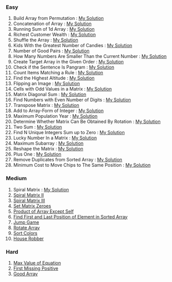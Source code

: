 ### Easy
1. Build Array from Permutation : [My Solution](https://leetcode.com/problems/build-array-from-permutation/submissions/1576848214)  
2. Concatenation of Array : [My Solution](https://leetcode.com/problems/concatenation-of-array/submissions/1576857660)  
3. Running Sum of 1d Array : [My Solution](https://leetcode.com/problems/running-sum-of-1d-array/submissions/1576861754)  
4. Richest Customer Wealth : [My Solution](https://leetcode.com/problems/richest-customer-wealth/submissions/1576870969)  
5. Shuffle the Array : [My Solution](https://leetcode.com/problems/shuffle-the-array/submissions/1576894401)  
6. Kids With the Greatest Number of Candies : [My Solution](https://leetcode.com/problems/kids-with-the-greatest-number-of-candies/submissions/1576914254)  
7. Number of Good Pairs : [My Solution](https://leetcode.com/problems/number-of-good-pairs/submissions/1576989591)  
8. How Many Numbers Are Smaller Than the Current Number : [My Solution](https://leetcode.com/problems/how-many-numbers-are-smaller-than-the-current-number/submissions/1576995104)  
9. Create Target Array in the Given Order : [My Solution](https://leetcode.com/problems/create-target-array-in-the-given-order/submissions/1578024588)  
10. Check if the Sentence Is Pangram : [My Solution](https://leetcode.com/problems/check-if-the-sentence-is-pangram/submissions/1578130972)  
11. Count Items Matching a Rule : [My Solution](https://leetcode.com/problems/count-items-matching-a-rule/submissions/1578152307)  
12. Find the Highest Altitude : [My Solution](https://leetcode.com/problems/find-the-highest-altitude/submissions/1578172703)  
13. Flipping an Image : [My Solution](https://leetcode.com/problems/flipping-an-image/submissions/1578198049)
14. Cells with Odd Values in a Matrix : [My Solution](https://leetcode.com/problems/cells-with-odd-values-in-a-matrix/submissions/1623742300/)
15. Matrix Diagonal Sum : [My Solution](https://leetcode.com/problems/matrix-diagonal-sum/submissions/1628858439/)
16. Find Numbers with Even Number of Digits : [My Solution](https://leetcode.com/problems/find-numbers-with-even-number-of-digits/submissions/1629489360/)
17. Transpose Matrix : [My Solution](https://leetcode.com/problems/transpose-matrix/submissions/1629504908/)
18. Add to Array-Form of Integer : [My Solution](https://leetcode.com/problems/add-to-array-form-of-integer/submissions/1630151403/)
19. Maximum Population Year : [My Solution](https://leetcode.com/problems/maximum-population-year/submissions/1632094403/)
20. Determine Whether Matrix Can Be Obtained By Rotation : [My Solution](https://leetcode.com/problems/determine-whether-matrix-can-be-obtained-by-rotation/submissions/1632175477/)
21. Two Sum : [My Solution](https://leetcode.com/problems/two-sum/submissions/1634688399/)
22. Find N Unique Integers Sum up to Zero : [My Solution](https://leetcode.com/problems/find-n-unique-integers-sum-up-to-zero/submissions/1636114236/)
23. Lucky Number In a Matrix : [My Solution](https://leetcode.com/problems/lucky-numbers-in-a-matrix/submissions/1636158126/)
24. Maximum Subarray : [My Solution](https://leetcode.com/problems/maximum-subarray/submissions/1637305164/)
25. Reshape the Matrix : [My Solution](https://leetcode.com/problems/reshape-the-matrix/submissions/1637335953/)
26. Plus One : [My Solution](https://leetcode.com/problems/plus-one/submissions/1638206723/)
27. Remove Duplicates from Sorted Array : [My Solution](https://leetcode.com/problems/remove-duplicates-from-sorted-array/submissions/1638218001/)
28. Minimum Cost to Move Chips to The Same Position : [My Solution](https://leetcode.com/problems/minimum-cost-to-move-chips-to-the-same-position/submissions/1638228799/)

### Medium
1. Spiral Matrix : [My Solution](https://leetcode.com/problems/spiral-matrix/submissions/1639607528/)
2. [Spiral Matrix II](https://leetcode.com/problems/spiral-matrix-ii/)
3. [Spiral Matrix III](https://leetcode.com/problems/spiral-matrix-iii/)
4. [Set Matrix Zeroes](https://leetcode.com/problems/set-matrix-zeroes/)
5. [Product of Array Except Self](https://leetcode.com/problems/product-of-array-except-self/)
6. [Find First and Last Position of Element in Sorted Array](https://leetcode.com/problems/find-first-and-last-position-of-element-in-sorted-array/)
7. [Jump Game](https://leetcode.com/problems/jump-game/)
8. [Rotate Array](https://leetcode.com/problems/rotate-array/)
9. [Sort Colors](https://leetcode.com/problems/sort-colors/)
10. [House Robber](https://leetcode.com/problems/house-robber/)

### Hard
1. [Max Value of Equation](https://leetcode.com/problems/max-value-of-equation/)
2. [First Missing Positive](https://leetcode.com/problems/first-missing-positive/)
3. [Good Array](https://leetcode.com/problems/check-if-it-is-a-good-array/)